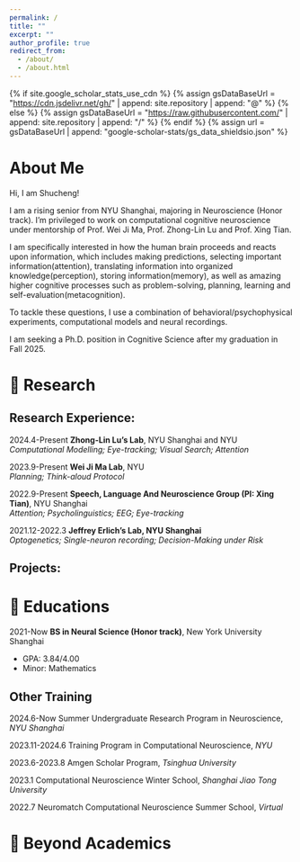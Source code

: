 ```yaml
---
permalink: /
title: ""
excerpt: ""
author_profile: true
redirect_from: 
  - /about/
  - /about.html
---
```


{% if site.google_scholar_stats_use_cdn %}
{% assign gsDataBaseUrl = "https://cdn.jsdelivr.net/gh/" | append: site.repository | append: "@" %}
{% else %}
{% assign gsDataBaseUrl = "https://raw.githubusercontent.com/" | append: site.repository | append: "/" %}
{% endif %}
{% assign url = gsDataBaseUrl | append: "google-scholar-stats/gs_data_shieldsio.json" %}

<span class='anchor' id='about-me'></span>
# About Me
Hi, I am Shucheng! 

I am a rising senior from NYU Shanghai, majoring in Neuroscience (Honor track). I’m privileged to work on computational cognitive neuroscience under mentorship of Prof. Wei Ji Ma, Prof. Zhong-Lin Lu and Prof. Xing Tian.

I am specifically interested in how the human brain proceeds and reacts upon information, which includes making predictions, selecting important information(attention), translating information into organized knowledge(perception), storing information(memory), as well as amazing higher cognitive processes such as problem-solving, planning, learning and self-evaluation(metacognition).

To tackle these questions, I use a combination of behavioral/psychophysical experiments, computational models and neural recordings.

I am seeking a Ph.D. position in Cognitive Science after my graduation in Fall 2025.


# 📝 Research 
## Research Experience:
2024.4-Present   **Zhong-Lin Lu’s Lab**, NYU Shanghai and NYU\
  *Computational Modelling; Eye-tracking; Visual Search; Attention*
  
2023.9-Present   **Wei Ji Ma Lab**, NYU\
  *Planning; Think-aloud Protocol*
  
2022.9-Present   **Speech, Language And Neuroscience Group (PI: Xing Tian)**, NYU Shanghai\
  *Attention; Psycholinguistics; EEG; Eye-tracking*
  
2021.12-2022.3   **Jeffrey Erlich’s Lab, NYU Shanghai**\
  *Optogenetics; Single-neuron recording; Decision-Making under Risk*
  
## Projects:


# 📖 Educations
2021-Now   **BS in Neural Science (Honor track)**, New York University Shanghai
  - GPA: 3.84/4.00
  - Minor: Mathematics 

## Other Training

2024.6-Now       Summer Undergraduate Research Program in Neuroscience, *NYU Shanghai*

2023.11-2024.6   Training Program in Computational Neuroscience, *NYU*

2023.6-2023.8    Amgen Scholar Program, *Tsinghua University*

2023.1           Computational Neuroscience Winter School, *Shanghai Jiao Tong University*

2022.7           Neuromatch Computational Neuroscience Summer School, *Virtual*

# 💬 Beyond Academics
